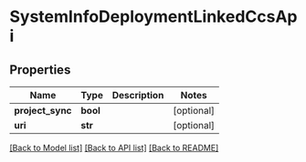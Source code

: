 # SystemInfoDeploymentLinkedCcsApi

## Properties
Name | Type | Description | Notes
------------ | ------------- | ------------- | -------------
**project_sync** | **bool** |  | [optional] 
**uri** | **str** |  | [optional] 

[[Back to Model list]](../README.md#documentation-for-models) [[Back to API list]](../README.md#documentation-for-api-endpoints) [[Back to README]](../README.md)


